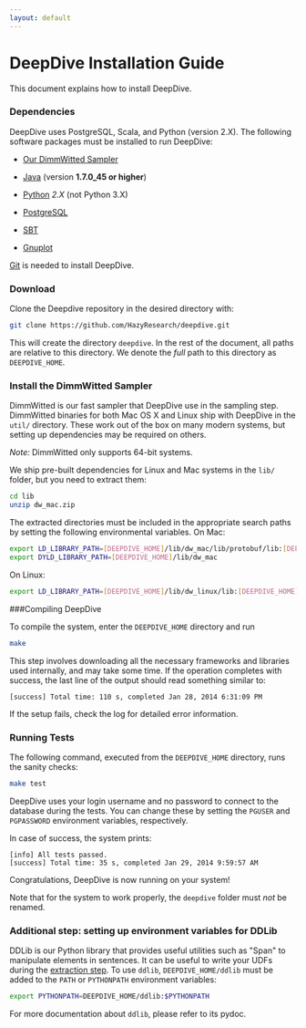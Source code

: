```yaml
---
layout: default
---
```


# DeepDive Installation Guide 

This document explains how to install DeepDive.

### Dependencies

DeepDive uses PostgreSQL, Scala, and Python (version 2.X). The following
software packages must be installed to run DeepDive:

- [Our DimmWitted Sampler](sampler.html)

<!-- TODO (Zifei) Do we still need to install it separately? -->

- [Java](http://www.oracle.com/technetwork/java/javase/downloads/jre7-downloads-1880261.html)
  (version **1.7.0_45 or higher**)

- [Python](http://www.python.org/getit/) *2.X* (not Python 3.X)
- [PostgreSQL](http://wiki.postgresql.org/wiki/Detailed_installation_guides)
- [SBT](http://www.scala-sbt.org/release/tutorial/Setup.html)
- [Gnuplot](http://www.gnuplot.info/)

[Git](http://git-scm.com/book/en/Getting-Started-Installing-Git) is needed to
install DeepDive. 

### Download 

Clone the Deepdive repository in the desired directory with:     

```bash
git clone https://github.com/HazyResearch/deepdive.git
```

This will create the directory `deepdive`. In the rest of the document, all
paths are relative to this directory. We denote the *full* path to this
directory as `DEEPDIVE_HOME`.

### <a name="sampler" href="#"></a> Install the DimmWitted Sampler

<!-- TODO (Ce) What of the following is needed? -->
DimmWitted is our fast sampler that DeepDive use in the sampling step.
DimmWitted binaries for both Mac OS X and Linux ship with DeepDive in the
`util/` directory. These work out of the box on many modern systems, but setting
up dependencies may be required on others.

*Note:* DimmWitted only supports 64-bit systems. 

We ship pre-built dependencies for Linux and Mac systems in the `lib/` folder,
but you need to extract them:

```bash
cd lib
unzip dw_mac.zip
```

The extracted directories must be included in the appropriate search paths by
setting the following environmental variables. On Mac:
  
```bash
export LD_LIBRARY_PATH=[DEEPDIVE_HOME]/lib/dw_mac/lib/protobuf/lib:[DEEPDIVE_HOME]/lib/dw_mac/lib
export DYLD_LIBRARY_PATH=[DEEPDIVE_HOME]/lib/dw_mac
```

On Linux:
  
```bash
export LD_LIBRARY_PATH=[DEEPDIVE_HOME]/lib/dw_linux/lib:[DEEPDIVE_HOME]/lib/dw_linux/lib64
```
 
###Compiling DeepDive

To compile the system, enter the `DEEPDIVE_HOME` directory and run 

```bash
make
```

This step involves downloading all the necessary frameworks and libraries used
internally, and may take some time. If the operation completes with success, the
last line of the output should read something similar to: 

    [success] Total time: 110 s, completed Jan 28, 2014 6:31:09 PM

<!-- TODO (Zifei) Nobu said that this message is hard to find. Check what we can
do about this. -->

If the setup fails, check the log for detailed error information.

<!-- TODO (Zifei) Where is this error log ? -->

<!-- TODO (Ce) Nobu said he got [warn] messages during the setup. What shall we
tell the users? to ignore them? -->

### Running Tests

The following command, executed from the `DEEPDIVE_HOME` directory, runs the
sanity checks:

```bash
make test
```
DeepDive uses your login username and no password to connect to the database
during the tests. You can change these by setting the `PGUSER` and
`PGPASSWORD` environment variables, respectively.

<!-- TODO (Zifei) Explain how -->

In case of success, the system prints:
  
    [info] All tests passed.
    [success] Total time: 35 s, completed Jan 29, 2014 9:59:57 AM

<!-- TODO (Zifei) Check that this is actually what is printed -->

Congratulations, DeepDive is now running on your system!

Note that for the system to work properly, the `deepdive` folder must *not* be
renamed.

### <a id="ddlib" href="#"></a> Additional step: setting up environment variables for DDLib

DDLib is our Python library that provides useful utilities such as "Span" to
manipulate elements in sentences. It can be useful to write your UDFs during the
[extraction step](overview.html#extraction). To use `ddlib`,
`DEEPDIVE_HOME/ddlib` must be added to the `PATH` or `PYTHONPATH` environment
variables:

```bash
export PYTHONPATH=DEEPDIVE_HOME/ddlib:$PYTHONPATH
```

For more documentation about `ddlib`, please refer to its pydoc.

<!-- TODO (Zifei) Explain how to access the pydoc -->

